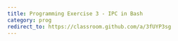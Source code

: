 ```yaml
---
title: Programming Exercise 3 - IPC in Bash 
category: prog
redirect_to: https://classroom.github.com/a/3fUYP3sg
---
```

